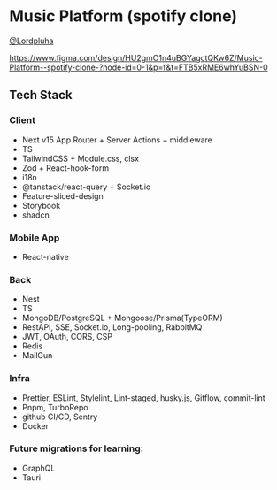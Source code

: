 # Music Platform (spotify clone)
[@Lordpluha](https://github.com/Lordpluha)

https://www.figma.com/design/HU2gmO1n4uBGYagctQKw6Z/Music-Platform--spotify-clone-?node-id=0-1&p=f&t=FTB5xRME6whYuBSN-0

## Tech Stack
### Client
 - Next v15 App Router + Server Actions + middleware
 - TS
 - TailwindCSS + Module.css, clsx
 - Zod + React-hook-form
 - i18n
 - @tanstack/react-query + Socket.io
 - Feature-sliced-design
 - Storybook
 - shadcn

### Mobile App
 - React-native

### Back
 - Nest
 - TS
 - MongoDB/PostgreSQL + Mongoose/Prisma(TypeORM)
 - RestAPI, SSE, Socket.io, Long-pooling, RabbitMQ
 - JWT, OAuth, CORS, CSP
 - Redis
 - MailGun

### Infra
 - Prettier, ESLint, Stylelint, Lint-staged, husky.js, Gitflow, commit-lint
 - Pnpm, TurboRepo
 - github CI/CD, Sentry
 - Docker
 
### Future migrations for learning:
 - GraphQL
 - Tauri
